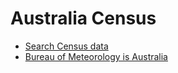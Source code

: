 # Australia Census

- [Search Census data](https://www.abs.gov.au/census/find-census-data/search-by-area?opendocument&navpos=220)
- [Bureau of Meteorology is Australia](http://reg.bom.gov.au)
